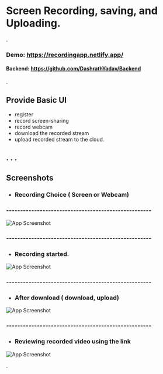 # Screen Recording, saving, and Uploading.

.
### Demo: https://recordingapp.netlify.app/

#### Backend: https://github.com/DashrathYadav/Backend
.

## Provide Basic UI 
- register
- record screen-sharing
- record webcam
- download the recorded stream
- upload recorded stream to the cloud.

.
.
.
------------------------------------------------
## Screenshots
- ### Recording Choice ( Screen or Webcam)

###  ----------------------------------------------------
![App Screenshot](https://res.cloudinary.com/dxsbiobeg/image/upload/v1696226220/Recording%20app/Screenshot_103_tpsciq.png)

###  ----------------------------------------------------
- ### Recording started.

![App Screenshot](https://res.cloudinary.com/dxsbiobeg/image/upload/v1696226220/Recording%20app/Screenshot_104_urlsye.png)

###  ----------------------------------------------------
- ### After download ( download, upload)

![App Screenshot](https://res.cloudinary.com/dxsbiobeg/image/upload/v1696226221/Recording%20app/Screenshot_106_mtmswv.png)

###  ----------------------------------------------------

- ### Reviewing recorded video using the link

![App Screenshot](https://res.cloudinary.com/dxsbiobeg/image/upload/v1696226220/Recording%20app/Screenshot_107_jiid0k.png)



.




